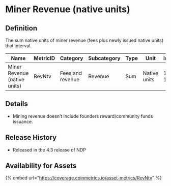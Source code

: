 # Miner Revenue (native units)

## Definition

The sum native units of miner revenue (fees plus newly issued native units) that interval.

| Name                         | MetricID | Category         | Subcategory | Type | Unit         | Interval       |
| ---------------------------- | -------- | ---------------- | ----------- | ---- | ------------ | -------------- |
| Miner Revenue (native units) | RevNtv   | Fees and revenue | Revenue     | Sum  | Native units | 1 day, 1 block |

## Details

* Mining revenue doesn’t include founders reward/community funds issuance.

## Release History

* Released in the 4.3 release of NDP

## Availability for Assets

{% embed url="https://coverage.coinmetrics.io/asset-metrics/RevNtv" %}
